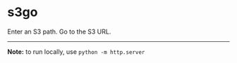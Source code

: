 # s3go
Enter an S3 path. Go to the S3 URL.

---

**Note:** to run locally, use `python -m http.server`
